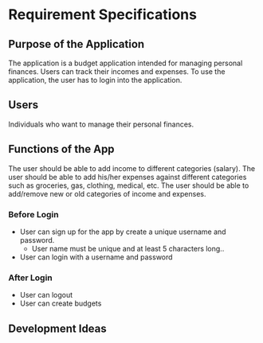 # Requirement Specifications

## Purpose of the Application

The application is a budget application intended for managing personal finances. 
Users can track their incomes and expenses. To use the application, the user has to login into the application.

## Users

Individuals who want to manage their personal finances.

## Functions of the App
The user should be able to add income to different categories (salary).
The user should be able to add his/her expenses against different categories such as groceries, gas, clothing, medical, etc.
The user should be able to add/remove new or old categories of income and expenses.

### Before Login
* User can sign up for the app by create a unique username and password.
  * User name must be unique and at least 5 characters long..
* User can login with a username and password
### After Login
* User can logout
* User can create budgets

## Development Ideas

